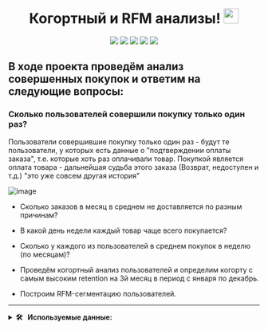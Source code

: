 <div align='center'>
<h1>
  Когортный и RFM анализы!
  <img src="https://media.giphy.com/media/hvRJCLFzcasrR4ia7z/giphy.gif" width="30px"/>
</h1>
</div>
<div align='center'>
   <img src="https://img.shields.io/badge/Python-%23AFEEEE?style=for-the-badge&logo=Python&logoColor=yellow"/>
   <img src="https://img.shields.io/badge/pandas-%23AFEEEE?style=for-the-badge&logo=pandas&logoColor=white"/>
   <img src="https://img.shields.io/badge/Seaborn-%23AFEEEE?style=for-the-badge&logo=Seaborn"/>
   <img src="https://img.shields.io/badge/matplotlib-%23AFEEEE?style=for-the-badge&logo=matplotlib&logoColor=white"/>
   <img src="https://img.shields.io/badge/numpy%20-%23AFEEEE?style=for-the-badge&logo=numpy%20&logoColor=white"/>
</div>

## В ходе проекта проведём анализ совершенных покупок и ответим на следующие вопросы:

### Сколько пользователей совершили покупку только один раз?

Пользователи совершившие покупку только один раз - будут те пользователи, у которых есть данные о "подтверждении оплаты заказа", т.е. которые хоть раз оплачивали товар. Покупкой является оплата товара - дальнейшая судьба этого заказа (Возврат, недоступен и т.д.) "это уже совсем другая история"

  ![image](https://github.com/KinderDs/Example/assets/163444205/86e669b7-3378-4f7b-906f-8478cc6409f9)

*  Сколько заказов в месяц в среднем не доставляется по разным причинам?
*  В какой день недели каждый товар чаще всего покупается?
*  Сколько у каждого из пользователей в среднем покупок в неделю (по месяцам)?

*  Проведём когортный анализ пользователей и определим когорту с самым высоким retention на 3й месяц в период с января по декабрь.
*  Построим RFM-сегментацию пользователей.

---

<details>
  <summary><b> 🛠 &nbsp;&nbsp;Используемые данные:&nbsp;</b></summary>
  <br/> 
<div>
<details>
  <summary><b>&nbsp;&nbsp;olist_customers_datase.csv — таблица с уникальными идентификаторами пользователей&nbsp;</b></summary>
  
* customer_id — позаказный идентификатор пользователя

* customer_unique_id —  уникальный идентификатор пользователя  (аналог номера паспорта)

*  customer_zip_code_prefix —  почтовый индекс пользователя

*  customer_city —  город доставки пользователя

*  customer_state —  штат доставки пользователя


</details>


<details>
  <summary><b>&nbsp;&nbsp;olist_orders_dataset.csv —  таблица заказов&nbsp;</b></summary>
  
*  order_id —  уникальный идентификатор заказа (номер чека)

*  customer_id —  позаказный идентификатор пользователя
  
*  order_status —  статус заказа
  
*  order_purchase_timestamp —  время создания заказа
  
*  order_approved_at —  время подтверждения оплаты заказа
  
*  order_delivered_carrier_date —  время передачи заказа в логистическую службу
  
*  order_delivered_customer_date —  время доставки заказа
  
*  order_estimated_delivery_date —  обещанная дата доставки

</details>

<details>
  <summary><b>&nbsp;&nbsp;olist_order_items_dataset.csv —  товарные позиции, входящие в заказы&nbsp;</b></summary>
  
*  order_id —  уникальный идентификатор заказа (номер чека)
  
*  order_item_id —  идентификатор товара внутри одного заказа
   
*  product_id —  ид товара (аналог штрихкода)
   
*  seller_id — ид производителя товара
   
*  shipping_limit_date —  максимальная дата доставки продавцом для передачи заказа партнеру по логистике
   
*  price —  цена за единицу товара
  
*  freight_value —  вес товара
</details>
</div>
</details>
